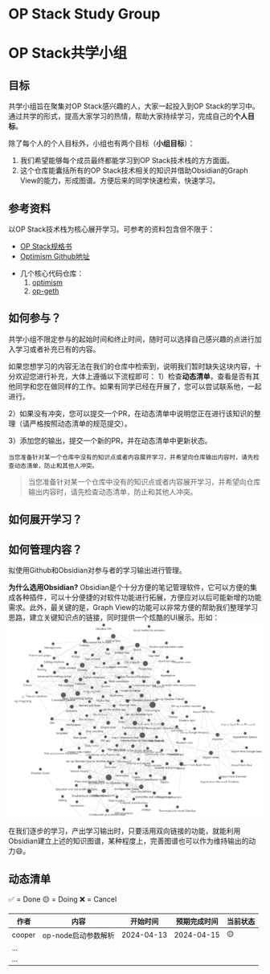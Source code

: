 # OP Stack Study Group
# OP Stack共学小组
## 目标
共学小组旨在聚集对OP Stack感兴趣的人，大家一起投入到OP Stack的学习中。通过共学的形式，提高大家学习的热情，帮助大家持续学习，完成自己的**个人目标**。

除了每个人的个人目标外，小组也有两个目标（**小组目标**）：
1. 我们希望能够每个成员最终都能学习到OP Stack技术栈的方方面面。
2. 这个仓库能囊括所有的OP Stack技术相关的知识并借助Obsidian的Graph View的能力，形成图谱。方便后来的同学快速检索，快速学习。


## 参考资料
以OP Stack技术栈为核心展开学习。可参考的资料包含但不限于：

* [OP Stack规格书](https://specs.optimism.io/root.html)
* [Optimism Github地址](https://github.com/ethereum-optimism)
- 几个核心代码仓库：
  1. [optimism](https://github.com/ethereum-optimism/optimism)
  2. [op-geth](https://github.com/ethereum-optimism/op-geth)

## 如何参与？
共学小组不限定参与的起始时间和终止时间，随时可以选择自己感兴趣的点进行加入学习或者补充已有的内容。

如果您想学习的内容无法在我们的仓库中检索到，说明我们暂时缺失这块内容，十分欢迎您进行补充，大体上遵循以下流程即可：
1）检查**动态清单**，查看是否有其他同学和您在做同样的工作。如果有同学已经在开展了，您可以尝试联系他，一起进行。

2）如果没有冲突，您可以提交一个PR，在动态清单中说明您正在进行该知识的整理（请严格按照动态清单的规范提交）。

3）添加您的输出，提交一个新的PR，并在动态清单中更新状态。

```ad-tip
当您准备针对某一个仓库中没有的知识点或者内容展开学习，并希望向仓库输出内容时，请先检查动态清单，防止和其他人冲突。
```

>当您准备针对某一个仓库中没有的知识点或者内容展开学习，并希望向仓库输出内容时，请先检查动态清单，防止和其他人冲突。

## 如何展开学习？



## 如何管理内容？
拟使用Github和Obsidian对参与者的学习输出进行管理。

**为什么选用Obsidian?**
Obsidian是个十分方便的笔记管理软件，它可以方便的集成各种插件，可以十分便捷的对软件功能进行拓展，方便应对以后可能新增的功能需求。此外，最关键的是，Graph View的功能可以非常方便的帮助我们整理学习思路，建立关键知识点的链接，同时提供一个炫酷的UI展示。形如：
![](/imgs/graph_view_img.png)

在我们逐步的学习，产出学习输出时，只要活用双向链接的功能，就能利用Obsidian建立上述的知识图谱，某种程度上，完善图谱也可以作为维持输出的动力😄。


## 动态清单
✅ = Done 🟡 = Doing ❌ = Cancel 

| 作者     | 内容            | 开始时间       | 预期完成时间     | 当前状态 |
| ------ | ------------- | ---------- | ---------- | ---- |
| cooper | op-node启动参数解析 | 2024-04-13 | 2024-04-15 | 🟡   |
| ...    |               |            |            |      |
| ...    |               |            |            |      |

